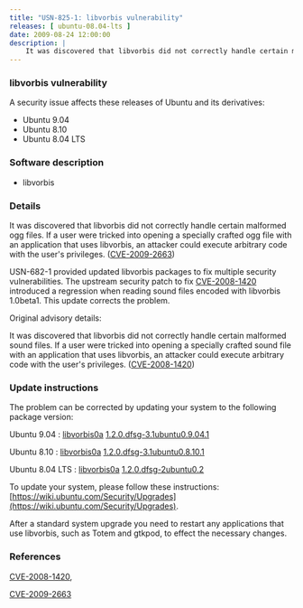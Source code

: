 ```yaml
---
title: "USN-825-1: libvorbis vulnerability"
releases: [ ubuntu-08.04-lts ]
date: 2009-08-24 12:00:00
description: |
    It was discovered that libvorbis did not correctly handle certain malformed ogg files. If a user were tricked into opening a specially crafted ogg file with an application that uses libvorbis, an attacker could execute arbitrary code with the user&#39;s privileges. ([CVE-2009-2663](http://people.ubuntu.com/~ubuntu-security/cve/CVE-2009-2663))
--- 
```

 
### libvorbis vulnerability

A security issue affects these releases of Ubuntu and its derivatives:

* Ubuntu 9.04
* Ubuntu 8.10
* Ubuntu 8.04 LTS

### Software description

* libvorbis 

### Details

It was discovered that libvorbis did not correctly handle certain malformed ogg files. If a user were tricked into opening a specially crafted ogg file with an application that uses libvorbis, an attacker could execute arbitrary code with the user&#39;s privileges. ([CVE-2009-2663](http://people.ubuntu.com/~ubuntu-security/cve/CVE-2009-2663))

USN-682-1 provided updated libvorbis packages to fix multiple security vulnerabilities. The upstream security patch to fix [CVE-2008-1420](http://people.ubuntu.com/~ubuntu-security/cve/CVE-2008-1420) introduced a regression when reading sound files encoded with libvorbis 1.0beta1. This update corrects the problem.

Original advisory details:

 It was discovered that libvorbis did not correctly handle certain malformed sound files. If a user were tricked into opening a specially crafted sound file with an application that uses libvorbis, an attacker could execute arbitrary code with the user&#39;s privileges. ([CVE-2008-1420](http://people.ubuntu.com/~ubuntu-security/cve/CVE-2008-1420)) 

### Update instructions

The problem can be corrected by updating your system to the following package version:

Ubuntu 9.04
 : [libvorbis0a](https://launchpad.net/ubuntu/+source/libvorbis) <span> [1.2.0.dfsg-3.1ubuntu0.9.04.1](https://launchpad.net/ubuntu/+source/libvorbis/1.2.0.dfsg-3.1ubuntu0.9.04.1) </span> 

Ubuntu 8.10
 : [libvorbis0a](https://launchpad.net/ubuntu/+source/libvorbis) <span> [1.2.0.dfsg-3.1ubuntu0.8.10.1](https://launchpad.net/ubuntu/+source/libvorbis/1.2.0.dfsg-3.1ubuntu0.8.10.1) </span> 

Ubuntu 8.04 LTS
 : [libvorbis0a](https://launchpad.net/ubuntu/+source/libvorbis) <span> [1.2.0.dfsg-2ubuntu0.2](https://launchpad.net/ubuntu/+source/libvorbis/1.2.0.dfsg-2ubuntu0.2) </span> 

To update your system, please follow these instructions: [https://wiki.ubuntu.com/Security/Upgrades](https://wiki.ubuntu.com/Security/Upgrades).

After a standard system upgrade you need to restart any applications that use libvorbis, such as Totem and gtkpod, to effect the necessary changes. 

### References

 [CVE-2008-1420](http://people.ubuntu.com/~ubuntu-security/cve/CVE-2008-1420), 

 [CVE-2009-2663](http://people.ubuntu.com/~ubuntu-security/cve/CVE-2009-2663)
 
